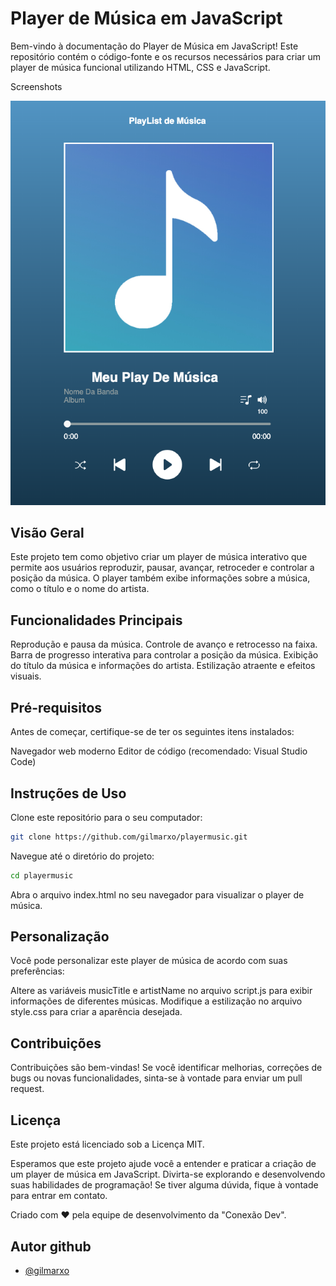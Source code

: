
# Player de Música em JavaScript
Bem-vindo à documentação do Player de Música em JavaScript! Este repositório contém o código-fonte e os recursos necessários para criar um player de música funcional utilizando HTML, CSS e JavaScript.

Screenshots

![App Screenshot](https://github.com/gilmarxo/playermusic/blob/main/assets/img/player-music.png?raw=true)


## Visão Geral
Este projeto tem como objetivo criar um player de música interativo que permite aos usuários reproduzir, pausar, avançar, retroceder e controlar a posição da música. O player também exibe informações sobre a música, como o título e o nome do artista.

## Funcionalidades Principais
Reprodução e pausa da música.
Controle de avanço e retrocesso na faixa.
Barra de progresso interativa para controlar a posição da música.
Exibição do título da música e informações do artista.
Estilização atraente e efeitos visuais.

## Pré-requisitos
Antes de começar, certifique-se de ter os seguintes itens instalados:

Navegador web moderno
Editor de código (recomendado: Visual Studio Code)

## Instruções de Uso
Clone este repositório para o seu computador:
```bash
git clone https://github.com/gilmarxo/playermusic.git
```
Navegue até o diretório do projeto:

```bash
cd playermusic
```
Abra o arquivo index.html no seu navegador para visualizar o player de música.

## Personalização
Você pode personalizar este player de música de acordo com suas preferências:

Altere as variáveis musicTitle e artistName no arquivo script.js para exibir informações de diferentes músicas.
Modifique a estilização no arquivo style.css para criar a aparência desejada.

## Contribuições
Contribuições são bem-vindas! Se você identificar melhorias, correções de bugs ou novas funcionalidades, sinta-se à vontade para enviar um pull request.

## Licença
Este projeto está licenciado sob a Licença MIT.

Esperamos que este projeto ajude você a entender e praticar a criação de um player de música em JavaScript. Divirta-se explorando e desenvolvendo suas habilidades de programação! Se tiver alguma dúvida, fique à vontade para entrar em contato.

Criado com ❤️ pela equipe de desenvolvimento da "Conexão Dev".

## Autor github

- [@gilmarxo](https://www.github.com/gilmarxo)





